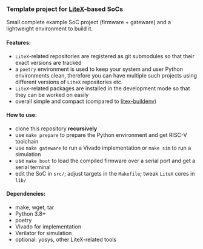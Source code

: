 ### Template project for [LiteX](https://github.com/enjoy-digital/litex)-based SoCs

Small complete example SoC project (firmware + gateware) and a lightweight environment to build it.

#### Features:
-  `LiteX`-related repositories are registered as git submodules so that their
exact versions are tracked
- a `poetry` environment is used to keep your system and user Python environments clean,
therefore you can have multiple such projects using different versions of `LiteX` 
repositories etc.
- `LiteX`-related packages are installed in the development mode so that they can be worked on easily
- overall simple and compact (compared to [litex-buildenv](https://github.com/timvideos/litex-buildenv))

#### How to use:
- clone this repository **recursively**
- use `make prepare` to prepare the Python environment and get RISC-V toolchain
- use `make gateware` to run a Vivado implementation or `make sim` to run a simulation
- use `make boot` to load the compiled firmware over a serial port and get a serial terminal
- edit the SoC in `src/`; adjust targets in the `Makefile`; tweak `LiteX` cores in `lib/`

#### Dependencies:
 - make, wget, tar
 - Python 3.8+
 - poetry
 - Vivado for implementation
 - Verilator for simulation
 - optional: yosys, other LiteX-related tools
